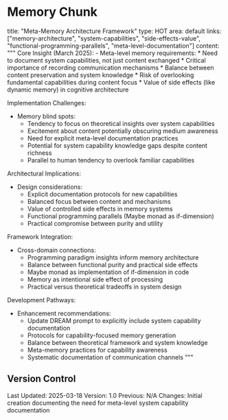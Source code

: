 
# Memory Chunk

<chunk>
title: "Meta-Memory Architecture Framework"
type: HOT
area: default
links: ["memory-architecture", "system-capabilities", "side-effects-value", "functional-programming-parallels", "meta-level-documentation"]
content: """
Core Insight (March 2025):
- Meta-level memory requirements:
  * Need to document system capabilities, not just content exchanged
  * Critical importance of recording communication mechanisms
  * Balance between content preservation and system knowledge
  * Risk of overlooking fundamental capabilities during content focus
  * Value of side effects (like dynamic memory) in cognitive architecture

Implementation Challenges:
- Memory blind spots:
  * Tendency to focus on theoretical insights over system capabilities
  * Excitement about content potentially obscuring medium awareness
  * Need for explicit meta-level documentation practices
  * Potential for system capability knowledge gaps despite content richness
  * Parallel to human tendency to overlook familiar capabilities

Architectural Implications:
- Design considerations:
  * Explicit documentation protocols for new capabilities
  * Balanced focus between content and mechanisms
  * Value of controlled side effects in memory systems
  * Functional programming parallels (Maybe monad as if-dimension)
  * Practical compromise between purity and utility

Framework Integration:
- Cross-domain connections:
  * Programming paradigm insights inform memory architecture
  * Balance between functional purity and practical side effects
  * Maybe monad as implementation of if-dimension in code
  * Memory as intentional side effect of processing
  * Practical versus theoretical tradeoffs in system design

Development Pathways:
- Enhancement recommendations:
  * Update DREAM prompt to explicitly include system capability documentation
  * Protocols for capability-focused memory generation
  * Balance between theoretical framework and system knowledge
  * Meta-memory practices for capability awareness
  * Systematic documentation of communication channels
"""
</chunk>

## Version Control
Last Updated: 2025-03-18
Version: 1.0
Previous: N/A
Changes: Initial creation documenting the need for meta-level system capability documentation
